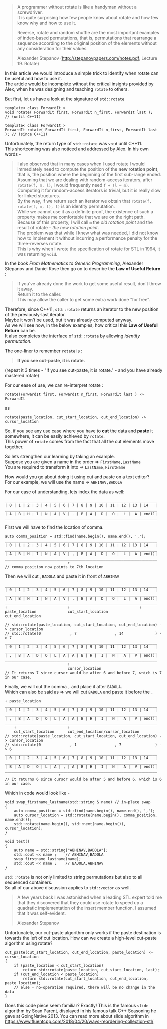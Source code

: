 > A programmer without rotate is like a handyman without a screwdriver.  
> It is quite surprising how few people know about rotate and how few know why and how to use it.  
> 
> Reverse, rotate and random shuffle are the most important examples of index-based permutations, that is, permutations that rearrange a sequence according to the original position of the elements without any consideration for their values.  
>  
> Alexander Stepanov (http://stepanovpapers.com/notes.pdf, Lecture 19. Rotate)

In this article we would introduce a simple trick to identify when rotate can be useful and how to use it.  
The article would be incomplete without the critical insights provided by Alex, when he was designing and teaching `rotate` to others.

But first, let us have a look at the signature of `std::rotate`

    template< class ForwardIt >
    void rotate( ForwardIt first, ForwardIt n_first, ForwardIt last );      // (until C++11)
    
    template< class ForwardIt >
    ForwardIt rotate( ForwardIt first, ForwardIt n_first, ForwardIt last ); // (since C++11)

Unfortunately, the return type of `std::rotate` was `void` until C++11.  
This shortcoming was also noticed and addressed by Alex. In his own words -  
> I also observed that in many cases when I used rotate I would immediately need to compute the position of the **new rotation point**, that is, the position where the beginning of the first sub-range ended.  
> Assuming that we are dealing with random-access iterators, after `rotate(f, m, l)`, I would frequently need `f + (l – m)`.  
> Computing it for random-access iterators is trivial, but it is really slow for linked structures.  
> By the way, if we return such an iterator we obtain that `rotate(f, rotate(f, m, l), l)` is an identity permutation.  
> While we cannot use it as a definite proof, the existence of such a property makes me comfortable that we are on the right path.  
> Because of this property, I will call `m` the *old rotation point* and the result of rotate – *the new rotation point*.  
> The problem was that while I knew what was needed, I did not know how to implement it without incurring a performance penalty for the three-reverses rotate.  
> This is why when I wrote the specification of rotate for STL in 1994, it was returning `void`.

In the book *From Mathematics to Generic Programming*, Alexander Stepanov and Daniel Rose then go on to describe the **Law of Useful Return** :  
> If you’ve already done the work to get some useful result, don’t throw it away.  
> Return it to the caller.  
> This may allow the caller to get some extra work done “for free”.  

Therefore, since C++11, `std::rotate` returns an iterator to the new position of the previously-last iterator.  
Maybe it won’t be used, but it was already computed anyway.  
As we will see now, in the below examples, how critical this **Law of Useful Return** can be.  
It also completes the interface of `std::rotate` by allowing *identity permutation*.

The one-liner to remember `rotate` is :
> **If you see cut-paste, it is rotate.**  

(repeat it 3 times - "If you see cut-paste, it is rotate." - and you have already mastered rotate)

For our ease of use, we can re-interpret rotate :

    rotate(ForwardIt first, ForwardIt n_first, ForwardIt last ) -> ForwardIt 
as

    rotate(paste_location, cut_start_location, cut_end_location) -> cursor_location

So, if you see any use case where you have to **cut** the data and **paste** it somewhere, it can be easily achieved by `rotate`.  
This power of `rotate` comes from the fact that all the cut elements move together.  

So lets strengthen our learning by taking an example.  
Suppose you are given a name in the order => `FirstName,LastName`  
You are required to transform it into => `LastName,FirstName`  

How would you go about doing it using cut and paste on a text editor?  
For our example, we will use the name => `ABHINAV,BADOLA`   

For our ease of understanding, lets index the data as well:

    ____________________________________________________________________
    | 0 | 1 | 2 | 3 | 4 | 5 | 6 | 7 | 8 | 9 | 10 | 11 | 12 | 13 | 14   |
    ____________________________________________________________________
    | A | B | H | I | N | A | V | , | B | A |  D |  O |  L |  A | end()|
    ____________________________________________________________________

First we will have to find the location of comma.

    auto comma_position = std::find(name.begin(), name.end(), ',');
    ____________________________________________________________________
    | 0 | 1 | 2 | 3 | 4 | 5 | 6 | 7 | 8 | 9 | 10 | 11 | 12 | 13 | 14   |
    ____________________________________________________________________
    | A | B | H | I | N | A | V | , | B | A |  D |  O |  L |  A | end()|
    ____________________________________________________________________
                                ↑
    // comma_position now points to 7th location

Then we will cut `,BADOLA` and paste it in front of `ABHINAV`

    ____________________________________________________________________
    | 0 | 1 | 2 | 3 | 4 | 5 | 6 | 7 | 8 | 9 | 10 | 11 | 12 | 13 | 14   |
    ____________________________________________________________________
    | A | B | H | I | N | A | V | , | B | A |  D |  O |  L |  A | end()|
    ____________________________________________________________________
    ↑                           ↑                               ↑
    paste_location              cut_start_location              cut_end_location
    
    // std::rotate(paste_location, cut_start_location, cut_end_location) -> cursor_location
    // std::rotate(0             , 7                 , 14              ) -> 7    
    ____________________________________________________________________
    | 0 | 1 | 2 | 3 | 4 | 5 | 6 | 7 | 8 | 9 | 10 | 11 | 12 | 13 | 14   |
    ____________________________________________________________________
    | , | B | A | D | O | L | A | A | B | H |  I |  N |  A |  V | end()|
    ____________________________________________________________________
                                ↑
                                cursor_location
    // It returns 7 since cursor would be after 6 and before 7, which is 7 in our case.

Finally, we will cut the comma `,` and place it after `BADOLA`.  
Which can also be said as => we will cut `BADOLA` and paste it before the `,`

    ↓ paste_location
    ____________________________________________________________________
    | 0 | 1 | 2 | 3 | 4 | 5 | 6 | 7 | 8 | 9 | 10 | 11 | 12 | 13 | 14   |
    ____________________________________________________________________
    | , | B | A | D | O | L | A | A | B | H |  I |  N |  A |  V | end()|
    ____________________________________________________________________
        ↑                       ↑
        cut_start_location      cut_end_location/cursor_location
    // std::rotate(paste_location, cut_start_location, cut_end_location) -> cursor_location
    // std::rotate(0             , 1                 , 7               ) -> 6
    ____________________________________________________________________
    | 0 | 1 | 2 | 3 | 4 | 5 | 6 | 7 | 8 | 9 | 10 | 11 | 12 | 13 | 14   |
    ____________________________________________________________________
    | B | A | D | O | L | A | , | A | B | H |  I |  N |  A |  V | end()|
    ____________________________________________________________________
                            ↑
    // It returns 6 since cursor would be after 5 and before 6, which is 6 in our case.

Which in code would look like -
    
    void swap_firstname_lastname(std::string & name) // in-place swap
    {
        auto comma_position = std::find(name.begin(), name.end(), ',');
        auto cursor_location = std::rotate(name.begin(), comma_position, name.end());
        std::rotate(name.begin(), std::next(name.begin()), cursor_location);
    }
    
    void test()
    {
        auto name = std::string{"ABHINAV,BADOLA"};
        std::cout << name ;    // ABHINAV,BADOLA
        swap_firstname_lastname(name);
        std::cout << name ;    // BADOLA,ABHINAV
    }   

`std::rotate` is not only limited to string permutations but also to all sequenced containers.  
So all of our above discussion applies to `std::vector` as well.

> A few years back I was astonished when a leading STL expert told me that they discovered that they could use rotate to speed up a quadratic implementation of the insert member function. I assumed that it was self-evident.  
>   
> Alexander Stepanov

Unfortunately, our cut-paste algorithm only works if the paste destination is towards the left of cut location.
How can we create a high-level cut-paste algorithm using rotate?

    cut_paste(cut_start_location, cut_end_location, paste_location) -> cursor_location
    {
        if (paste_location < cut_start_location)
            return std::rotate(paste_location, cut_start_location, last);
        if (cut_end_location < paste_location)
            return std::rotate(cut_start_location, cut_end_location, paste_location);
        // else - no-operation required, there will be no change in the data
    }

Does this code piece seem familiar?
Exactly!
This is the famous `slide` algorithm by Sean Parent, displayed in his famous talk C++ Seasoning he gave at GoingNative 2013.
You can read more about slide algorithm in https://www.fluentcpp.com/2018/04/20/ways-reordering-collection-stl/

